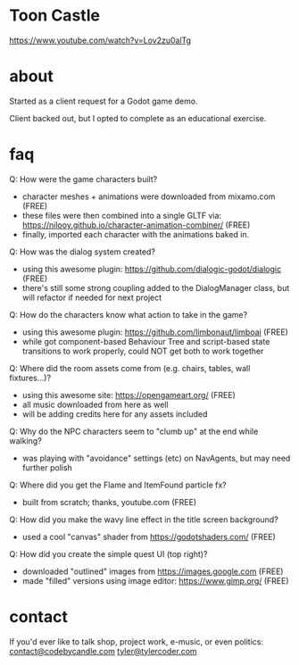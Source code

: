 # Toon Castle
https://www.youtube.com/watch?v=Lov2zu0alTg

# about
Started as a client request for a Godot game demo.

Client backed out, but I opted to complete as an educational exercise.

# faq
Q: How were the game characters built?
* character meshes + animations were downloaded from mixamo.com (FREE)
* these files were then combined into a single GLTF via: https://nilooy.github.io/character-animation-combiner/ (FREE)
* finally, imported each character with the animations baked in.

Q: How was the dialog system created?
* using this awesome plugin: https://github.com/dialogic-godot/dialogic (FREE)
* there's still some strong coupling added to the DialogManager class, but will refactor if needed for next project

Q: How do the characters know what action to take in the game?
* using this awesome plugin: https://github.com/limbonaut/limboai (FREE)
* while got component-based Behaviour Tree and script-based state transitions to work properly, could NOT get both to work together

Q: Where did the room assets come from (e.g. chairs, tables, wall fixtures...)?
* using this awesome site: https://opengameart.org/ (FREE)
* all music downloaded from here as well  
* will be adding credits here for any assets included 

Q: Why do the NPC characters seem to "clumb up" at the end while walking?
* was playing with "avoidance" settings (etc) on NavAgents, but may need further polish

Q: Where did you get the Flame and ItemFound particle fx?
* built from scratch; thanks, youtube.com (FREE)

Q: How did you make the wavy line effect in the title screen background?
* used a cool "canvas" shader from https://godotshaders.com/ (FREE)

Q: How did you create the simple quest UI (top right)?
* downloaded "outlined" images from https://images.google.com (FREE)
* made "filled" versions using image editor: https://www.gimp.org/ (FREE) 

# contact
If you'd ever like to talk shop, project work, e-music, or even politics:
contact@codebycandle.com
tyler@tylercoder.com
